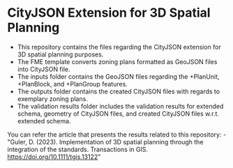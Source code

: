 # CityJSON Extension for 3D Spatial Planning
- This repository contains the files regarding the CityJSON extension for 3D spatial planning purposes.
- The FME template converts zoning plans formatted as GeoJSON files into CityJSON file.
- The inputs folder contains the GeoJSON files regarding the +PlanUnit, +PlanBlock, and +PlanGroup features.
- The outputs folder contains the created CityJSON files with regards to exemplary zoning plans.
- The validation results folder includes the validation results for extended schema, geometry of CityJSON files, and created CityJSON files w.r.t. extended schema.

You can refer the article that presents the results related to this repository: 
-"Guler, D. (2023). Implementation of 3D spatial planning through the integration of the standards. Transactions in GIS. https://doi.org/10.1111/tgis.13122"
